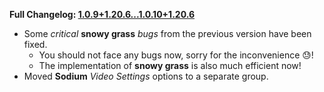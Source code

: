 **Full Changelog: [1.0.9+1.20.6...1.0.10+1.20.6](https://github.com/UltimatChamp/FabricBetterGrass/compare/1.0.9+1.20.6...1.0.10+1.20.6)**

- Some _critical_ **snowy grass** _bugs_ from the previous version have been fixed.
  - You should not face any bugs now, sorry for the inconvenience 😓!
  - The implementation of **snowy grass** is also much efficient now!
- Moved **Sodium** _Video Settings_ options to a separate group.
